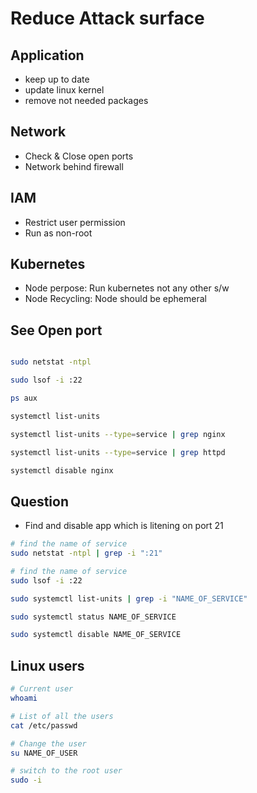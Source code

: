 
# Reduce Attack surface

## Application
- keep up to date
- update linux kernel
- remove not needed packages

## Network
- Check & Close open ports
- Network behind firewall


## IAM
- Restrict user permission
- Run as non-root

## Kubernetes
- Node perpose: Run kubernetes not any other s/w
- Node Recycling: Node should be ephemeral


## See Open port
```bash

sudo netstat -ntpl

sudo lsof -i :22

ps aux

systemctl list-units

systemctl list-units --type=service | grep nginx

systemctl list-units --type=service | grep httpd

systemctl disable nginx
```

## Question
- Find and disable app which is litening on port 21

```bash
# find the name of service
sudo netstat -ntpl | grep -i ":21"

# find the name of service
sudo lsof -i :22

sudo systemctl list-units | grep -i "NAME_OF_SERVICE"

sudo systemctl status NAME_OF_SERVICE

sudo systemctl disable NAME_OF_SERVICE

```

## Linux users

```bash
# Current user
whoami

# List of all the users
cat /etc/passwd

# Change the user
su NAME_OF_USER

# switch to the root user
sudo -i

```